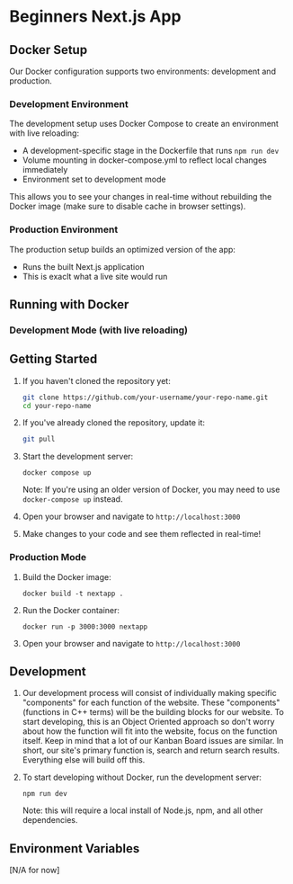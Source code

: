# Beginners Next.js App

## Docker Setup

Our Docker configuration supports two environments: development and production.

### Development Environment

The development setup uses Docker Compose to create an environment with live reloading:

- A development-specific stage in the Dockerfile that runs `npm run dev`
- Volume mounting in docker-compose.yml to reflect local changes immediately
- Environment set to development mode

This allows you to see your changes in real-time without rebuilding the Docker image (make sure to disable cache in browser settings).

### Production Environment

The production setup builds an optimized version of the app:

- Runs the built Next.js application
- This is exaclt what a live site would run

## Running with Docker

### Development Mode (with live reloading)

## Getting Started

1. If you haven't cloned the repository yet:

   ```bash
   git clone https://github.com/your-username/your-repo-name.git
   cd your-repo-name
   ```

2. If you've already cloned the repository, update it:

   ```bash
   git pull
   ```

3. Start the development server:

   ```shell
   docker compose up
   ```

   Note: If you're using an older version of Docker, you may need to use `docker-compose up` instead.

4. Open your browser and navigate to `http://localhost:3000`

5. Make changes to your code and see them reflected in real-time!

### Production Mode

1. Build the Docker image:

   ```shell
   docker build -t nextapp .
   ```

2. Run the Docker container:

   ```shell
   docker run -p 3000:3000 nextapp
   ```

3. Open your browser and navigate to `http://localhost:3000`

## Development

1. Our development process will consist of individually making specific "components" for each function of the website. These "components" (functions in C++ terms) will be the building blocks for our website. To start developing, this is an Object Oriented approach so don't worry about how the function will fit into the website, focus on the function itself. Keep in mind that a lot of our Kanban Board issues are similar. In short, our site's primary function is, search and return search results. Everything else will build off this.

2. To start developing without Docker, run the development server:

   ```shell
   npm run dev
   ```
   Note: this will require a local install of Node.js, npm, and all other dependencies.

## Environment Variables

[N/A for now]
